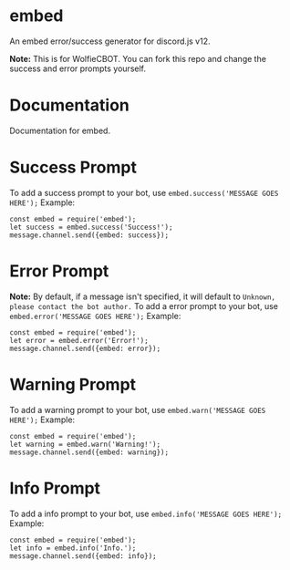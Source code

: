 # embed
An embed error/success generator for discord.js v12. 

**Note:** This is for WolfieCBOT. You can fork this repo and change the success and error prompts yourself.

# Documentation
Documentation for embed.

# Success Prompt
To add a success prompt to your bot, use `embed.success('MESSAGE GOES HERE');`
Example:
```
const embed = require('embed');
let success = embed.success('Success!');
message.channel.send({embed: success});
```

# Error Prompt
**Note:** By default, if a message isn't specified, it will default to `Unknown, please contact the bot author.`
To add a error prompt to your bot, use `embed.error('MESSAGE GOES HERE');`
Example:
```
const embed = require('embed');
let error = embed.error('Error!');
message.channel.send({embed: error});
```

# Warning Prompt
To add a warning prompt to your bot, use `embed.warn('MESSAGE GOES HERE');`
Example:
```
const embed = require('embed');
let warning = embed.warn('Warning!');
message.channel.send({embed: warning});
```

# Info Prompt
To add a info prompt to your bot, use `embed.info('MESSAGE GOES HERE');`
Example:
```
const embed = require('embed');
let info = embed.info('Info.');
message.channel.send({embed: info});
```
